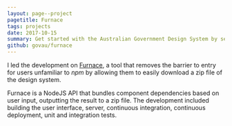 ```yaml
---
layout: page--project
pagetitle: Furnace
tags: projects
date: 2017-10-15
summary: Get started with the Australian Government Design System by selecting components and downloading a zip file.
github: govau/furnace
---
```

I led the development on [Furnace](https://designsystem.gov.au/download), a tool that removes the barrier to entry for users unfamiliar to _npm_ by allowing them to easily download a zip file of the design system.

Furnace is a NodeJS API that bundles component dependencies based on user input, outputting the result to a zip file. The development included building the user interface, server, continuous integration, continuous deployment, unit and integration tests.
